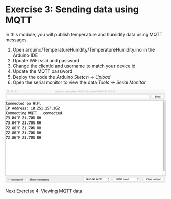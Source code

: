 # Exercise 3: Sending data using MQTT

In this module, you will publish temperature and humidity data using MQTT messages.

1. Open arduino/TemperatureHumdity/TemperatureHumidity.ino in the Arduino IDE
1. Update WiFi ssid and password
1. Change the clientId and username to match your device id
1. Update the MQTT password
1. Deploy the code the Arduino _Sketch -> Upload_
1. Open the serial monitor to view the data _Tools -> Serial Monitor_

![Arduino serial monitor with DHT22 output](../images/temperature-humidity.png)

Next [Exercise 4: Viewing MQTT data](exercise4.md)

